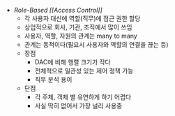 - *Role-Based [[Access Control]]*
	- 각 사용자 대신에 역할(직무)에 접근 권한 할당
	- 상업적으로 회사, 기관, 조직에서 많이 쓰임
	- 사용자, 역할, 자원의 관계는 many to many
	- 관계는 동적이다(필요시 사용자와 역할의 연결을 끊는 등)
	- 장점 
		- DAC에 비해 행렬 크기가 작다
		- 전체적으로 일관성 있는 제어 정책 가능
		- 직무 분석 용이
	- 단점
		- 각 주체, 객체 별 유연하게 하기 어렵다
		- 사실 딱히 없어서 가장 널리 사용중